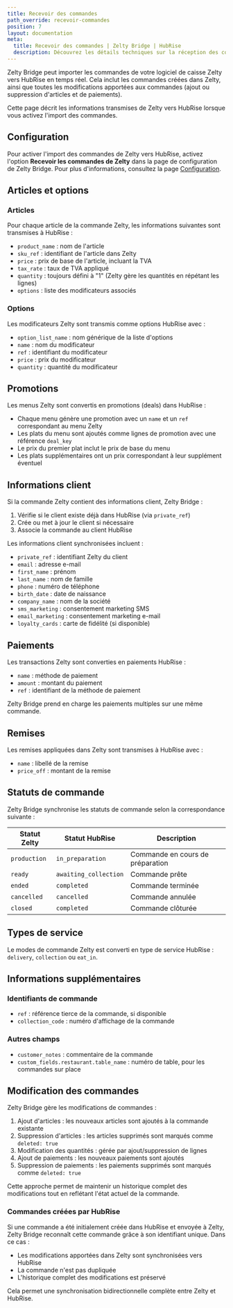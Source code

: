 ```yaml
---
title: Recevoir des commandes
path_override: recevoir-commandes
position: 7
layout: documentation
meta:
  title: Recevoir des commandes | Zelty Bridge | HubRise
  description: Découvrez les détails techniques sur la réception des commandes de Zelty vers HubRise, la correspondance des champs et le workflow de mise à jour des statuts.
---
```


Zelty Bridge peut importer les commandes de votre logiciel de caisse Zelty vers HubRise en temps réel. Cela inclut les commandes créées dans Zelty, ainsi que toutes les modifications apportées aux commandes (ajout ou suppression d'articles et de paiements).

Cette page décrit les informations transmises de Zelty vers HubRise lorsque vous activez l'import des commandes.

## Configuration

Pour activer l'import des commandes de Zelty vers HubRise, activez l'option **Recevoir les commandes de Zelty** dans la page de configuration de Zelty Bridge. Pour plus d'informations, consultez la page [Configuration](/apps/zelty-bridge/configuration).

## Articles et options

### Articles

Pour chaque article de la commande Zelty, les informations suivantes sont transmises à HubRise :

- `product_name` : nom de l'article
- `sku_ref` : identifiant de l'article dans Zelty
- `price` : prix de base de l'article, incluant la TVA
- `tax_rate` : taux de TVA appliqué
- `quantity` : toujours défini à "1" (Zelty gère les quantités en répétant les lignes)
- `options` : liste des modificateurs associés

### Options

Les modificateurs Zelty sont transmis comme options HubRise avec :

- `option_list_name` : nom générique de la liste d'options
- `name` : nom du modificateur
- `ref` : identifiant du modificateur
- `price` : prix du modificateur
- `quantity` : quantité du modificateur

## Promotions

Les menus Zelty sont convertis en promotions (deals) dans HubRise :

- Chaque menu génère une promotion avec un `name` et un `ref` correspondant au menu Zelty
- Les plats du menu sont ajoutés comme lignes de promotion avec une référence `deal_key`
- Le prix du premier plat inclut le prix de base du menu
- Les plats supplémentaires ont un prix correspondant à leur supplément éventuel

## Informations client

Si la commande Zelty contient des informations client, Zelty Bridge :

1. Vérifie si le client existe déjà dans HubRise (via `private_ref`)
2. Crée ou met à jour le client si nécessaire
3. Associe la commande au client HubRise

Les informations client synchronisées incluent :

- `private_ref` : identifiant Zelty du client
- `email` : adresse e-mail
- `first_name` : prénom
- `last_name` : nom de famille
- `phone` : numéro de téléphone
- `birth_date` : date de naissance
- `company_name` : nom de la société
- `sms_marketing` : consentement marketing SMS
- `email_marketing` : consentement marketing e-mail
- `loyalty_cards` : carte de fidélité (si disponible)

## Paiements

Les transactions Zelty sont converties en paiements HubRise :

- `name` : méthode de paiement
- `amount` : montant du paiement
- `ref` : identifiant de la méthode de paiement

Zelty Bridge prend en charge les paiements multiples sur une même commande.

## Remises

Les remises appliquées dans Zelty sont transmises à HubRise avec :

- `name` : libellé de la remise
- `price_off` : montant de la remise

## Statuts de commande

Zelty Bridge synchronise les statuts de commande selon la correspondance suivante :

| Statut Zelty | Statut HubRise        | Description                      |
| ------------ | --------------------- | -------------------------------- |
| `production` | `in_preparation`      | Commande en cours de préparation |
| `ready`      | `awaiting_collection` | Commande prête                   |
| `ended`      | `completed`           | Commande terminée                |
| `cancelled`  | `cancelled`           | Commande annulée                 |
| `closed`     | `completed`           | Commande clôturée                |

## Types de service

Le modes de commande Zelty est converti en type de service HubRise : `delivery`, `collection` ou `eat_in`.

## Informations supplémentaires

### Identifiants de commande

- `ref` : référence tierce de la commande, si disponible
- `collection_code` : numéro d'affichage de la commande

### Autres champs

- `customer_notes` : commentaire de la commande
- `custom_fields.restaurant.table_name` : numéro de table, pour les commandes sur place

## Modification des commandes

Zelty Bridge gère les modifications de commandes :

1. Ajout d'articles : les nouveaux articles sont ajoutés à la commande existante
2. Suppression d'articles : les articles supprimés sont marqués comme `deleted: true`
3. Modification des quantités : gérée par ajout/suppression de lignes
4. Ajout de paiements : les nouveaux paiements sont ajoutés
5. Suppression de paiements : les paiements supprimés sont marqués comme `deleted: true`

Cette approche permet de maintenir un historique complet des modifications tout en reflétant l'état actuel de la commande.

### Commandes créées par HubRise

Si une commande a été initialement créée dans HubRise et envoyée à Zelty, Zelty Bridge reconnaît cette commande grâce à son identifiant unique. Dans ce cas :

- Les modifications apportées dans Zelty sont synchronisées vers HubRise
- La commande n'est pas dupliquée
- L'historique complet des modifications est préservé

Cela permet une synchronisation bidirectionnelle complète entre Zelty et HubRise.
